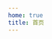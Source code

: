```yaml
---
home: true
title: 首页
---
```


<div style="height: 60vh; min-height: 500px">
  <KnowledgeGraphAsync
    title="知识图谱"
    url="/data/knowledge.json"
    :force="{ edgeLength: 30, repulsion: 40, gravity: 0.1 }"
  />
</div>
